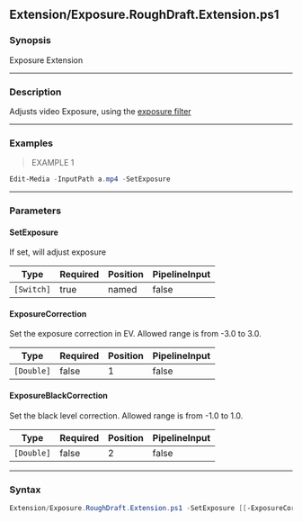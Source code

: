 Extension/Exposure.RoughDraft.Extension.ps1
-------------------------------------------

### Synopsis
Exposure Extension

---

### Description

Adjusts video Exposure, using the [exposure filter](https://ffmpeg.org/ffmpeg-filters.html#exposure)

---

### Examples
> EXAMPLE 1

```PowerShell
Edit-Media -InputPath a.mp4 -SetExposure
```

---

### Parameters
#### **SetExposure**
If set, will adjust exposure

|Type      |Required|Position|PipelineInput|
|----------|--------|--------|-------------|
|`[Switch]`|true    |named   |false        |

#### **ExposureCorrection**
Set the exposure correction in EV. Allowed range is from -3.0 to 3.0.

|Type      |Required|Position|PipelineInput|
|----------|--------|--------|-------------|
|`[Double]`|false   |1       |false        |

#### **ExposureBlackCorrection**
Set the black level correction.   Allowed range is from -1.0 to 1.0.

|Type      |Required|Position|PipelineInput|
|----------|--------|--------|-------------|
|`[Double]`|false   |2       |false        |

---

### Syntax
```PowerShell
Extension/Exposure.RoughDraft.Extension.ps1 -SetExposure [[-ExposureCorrection] <Double>] [[-ExposureBlackCorrection] <Double>] [<CommonParameters>]
```
